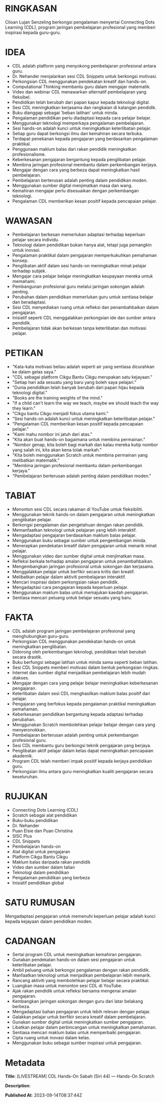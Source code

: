 # RINGKASAN
Clioan Lujan Senzeling berkongsi pengalaman menyertai Connecting Dots Learning (CDL), program jaringan pembelajaran profesional yang memberi inspirasi kepada guru-guru.

# IDEA
- CDL adalah platform yang menyokong pembelajaran profesional antara guru.
- Dr. Nehander menjalankan sesi CDL Snippets untuk berkongsi motivasi.
- Perkongsian CDL menggunakan pendekatan kreatif dan hands-on.
- Computational Thinking membantu guru dalam mengajar matematik.
- Video dan webinar CDL menawarkan alternatif pembelajaran yang fleksibel.
- Pendidikan telah berubah dari papan kapur kepada teknologi digital.
- Sesi CDL meningkatkan kerjasama dan rangkaian di kalangan pendidik.
- Buku dianggap sebagai 'beban latihan' untuk minda.
- Pengalaman pendidikan perlu diadaptasi kepada cara pelajar belajar.
- Menggunakan teknologi memperkaya pengalaman pembelajaran.
- Sesi hands-on adalah kunci untuk meningkatkan keterlibatan pelajar.
- Setiap guru dapat berkongsi ilmu dan kemahiran secara terbuka.
- Terdapat penekanan kepada pengajaran yang berdasarkan pengalaman praktikal.
- Penggunaan maklum balas dari rakan pendidik meningkatkan profesionalisme.
- Keberkesanan pengajaran bergantung kepada penglibatan pelajar.
- Membina jaringan profesional membantu dalam perkembangan kerjaya.
- Mengajar dengan cara yang berbeza dapat meningkatkan hasil pembelajaran.
- Pembelajaran berterusan adalah penting dalam pendidikan moden.
- Menggunakan sumber digital menjimatkan masa dan wang.
- Kemahiran mengajar perlu disesuaikan dengan perkembangan teknologi.
- Pengalaman CDL memberikan kesan positif kepada pencapaian pelajar.

# WAWASAN
- Pembelajaran berkesan memerlukan adaptasi terhadap keperluan pelajar secara individu.
- Teknologi dalam pendidikan bukan hanya alat, tetapi juga pemangkin untuk inovasi.
- Pengalaman praktikal dalam pengajaran memperkukuhkan pemahaman konsep.
- Penglibatan aktif dalam sesi hands-on meningkatkan minat pelajar terhadap subjek.
- Mengajar cara pelajar belajar meningkatkan keupayaan mereka untuk memahami.
- Pembangunan profesional guru melalui jaringan sokongan adalah penting.
- Perubahan dalam pendidikan memerlukan guru untuk sentiasa belajar dan beradaptasi.
- Sesi CDL menyediakan ruang untuk refleksi dan penambahbaikan dalam pengajaran.
- Inisiatif seperti CDL menggalakkan perkongsian ide dan sumber antara pendidik.
- Pembelajaran tidak akan berkesan tanpa keterlibatan dan motivasi pelajar.

# PETIKAN
- "Kata-kata motivasi beliau adalah seperti air yang sentiasa dicurahkan ke dalam gelas saya."
- "CDL sebagai platform Cikgu Bantu Cikgu merupakan satu kejayaan."
- "Setiap hari ada sesuatu yang baru yang boleh saya pelajari."
- "Dunia pendidikan telah banyak berubah dari papan hijau kepada teknologi digital."
- "Books are the training weights of the mind."
- "If a child can't learn the way we teach, maybe we should teach the way they learn."
- "Cikgu bantu Cikgu menjadi fokus utama kami."
- "Sesi hands-on adalah kunci untuk meningkatkan keterlibatan pelajar."
- "Pengalaman CDL memberikan kesan positif kepada pencapaian pelajar."
- "Kami mahu nombor ini jatuh dari atas."
- "Kita akan buat hands-on bagaimana untuk membina permainan."
- "Nombor genap, kita boleh bagi markah dan kalau mereka kutip nombor yang salah ini, kita akan kena tolak markah."
- "Kita boleh menggunakan Scratch untuk membina permainan yang melibatkan matematik."
- "Membina jaringan profesional membantu dalam perkembangan kerjaya."
- "Pembelajaran berterusan adalah penting dalam pendidikan moden."

# TABIAT
- Menonton sesi CDL secara rakaman di YouTube untuk fleksibiliti.
- Menggunakan teknik hands-on dalam pengajaran untuk meningkatkan penglibatan pelajar.
- Berkongsi pengalaman dan pengetahuan dengan rakan pendidik.
- Memanfaatkan teknologi untuk pelajaran yang lebih interaktif.
- Mengadaptasi pengajaran berdasarkan maklum balas pelajar.
- Menggunakan buku sebagai sumber untuk pengembangan minda.
- Menerapkan pendekatan kreatif dalam pengajaran untuk menarik minat pelajar.
- Menggunakan video dan sumber digital untuk menjimatkan masa.
- Refleksi berkala terhadap amalan pengajaran untuk penambahbaikan.
- Mengembangkan jaringan profesional untuk sokongan dan kerjasama.
- Menggalakkan pelajar untuk berfikir secara kritis dan kreatif.
- Melibatkan pelajar dalam aktiviti pembelajaran interaktif.
- Mencari inspirasi dalam perkongsian rakan pendidik.
- Mengadaptasi cara pengajaran kepada keperluan pelajar.
- Menggunakan maklum balas untuk memajukan kaedah pengajaran.
- Sentiasa mencari peluang untuk belajar sesuatu yang baru.

# FAKTA
- CDL adalah program jaringan pembelajaran profesional yang menghubungkan guru-guru.
- Perkongsian CDL menggunakan pendekatan hands-on untuk meningkatkan penglibatan.
- Didorong oleh perkembangan teknologi, pendidikan telah berubah secara drastik.
- Buku berfungsi sebagai latihan untuk minda sama seperti beban latihan.
- Sesi CDL Snippets memberi motivasi dalam bentuk perkongsian ringkas.
- Internet dan sumber digital menjadikan pembelajaran lebih mudah diakses.
- Mengajar dengan cara yang pelajar belajar meningkatkan keberkesanan pengajaran.
- Keterlibatan dalam sesi CDL menghasilkan maklum balas positif dari pelajar.
- Pengajaran yang berfokus kepada pengalaman praktikal meningkatkan pemahaman.
- Keberkesanan pendidikan bergantung kepada adaptasi terhadap perubahan.
- Menggunakan Scratch membolehkan pelajar belajar dengan cara yang menyeronokkan.
- Pembelajaran berterusan adalah penting untuk perkembangan profesional guru.
- Sesi CDL membantu guru berkongsi teknik pengajaran yang berjaya.
- Penglibatan aktif pelajar dalam kelas dapat meningkatkan pencapaian akademik.
- Program CDL telah memberi impak positif kepada kerjaya pendidikan guru.
- Perkongsian ilmu antara guru meningkatkan kualiti pengajaran secara keseluruhan.

# RUJUKAN
- Connecting Dots Learning (CDL)
- Scratch sebagai alat pendidikan
- Buku-buku pendidikan
- Dr. Nehander
- Puan Elsie dan Puan Christina
- SISC Plus
- CDL Snippets
- Pembelajaran hands-on
- Alat digital untuk pengajaran
- Platform Cikgu Bantu Cikgu
- Maklum balas daripada rakan pendidik
- Video dan sumber dalam talian
- Teknologi dalam pendidikan
- Pengalaman pendidikan yang berbeza
- Inisiatif pendidikan global

# SATU RUMUSAN
Mengadaptasi pengajaran untuk memenuhi keperluan pelajar adalah kunci kepada kejayaan dalam pendidikan moden.

# CADANGAN
- Sertai program CDL untuk meningkatkan kemahiran pengajaran.
- Gunakan pendekatan hands-on dalam sesi pengajaran untuk keterlibatan pelajar.
- Ambil peluang untuk berkongsi pengalaman dengan rakan pendidik.
- Manfaatkan teknologi untuk menjadikan pembelajaran lebih menarik.
- Rancang aktiviti yang membolehkan pelajar belajar secara praktikal.
- Luangkan masa untuk menonton sesi CDL di YouTube.
- Ajak rakan pendidik untuk refleksi bersama mengenai amalan pengajaran.
- Kembangkan jaringan sokongan dengan guru dari latar belakang berbeza.
- Mengadaptasi bahan pengajaran untuk lebih relevan dengan pelajar.
- Galakkan pelajar untuk berfikir secara kreatif dalam pembelajaran.
- Gunakan sumber digital untuk meningkatkan sumber pengajaran.
- Libatkan pelajar dalam perbincangan untuk meningkatkan pemahaman.
- Sentiasa mencari maklum balas untuk memperbaiki pengajaran.
- Cipta ruang untuk inovasi dalam kelas.
- Menggunakan buku sebagai sumber inspirasi untuk pengajaran.

# Metadata
**Title**: [LIVESTREAM] CDL Hands-On Sabah (Siri 44) — Hands-On Scratch

**Description**: 

**Published At**: 2023-09-14T08:37:44Z